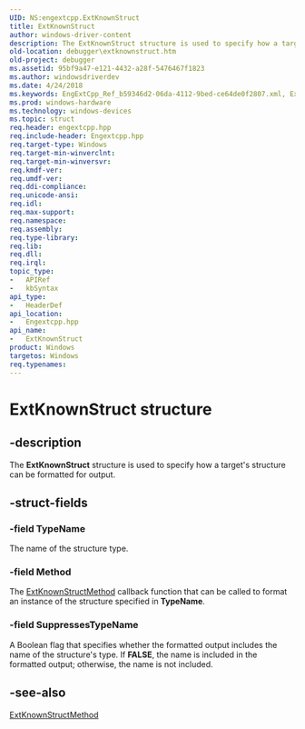 ```yaml
---
UID: NS:engextcpp.ExtKnownStruct
title: ExtKnownStruct
author: windows-driver-content
description: The ExtKnownStruct structure is used to specify how a target's structure can be formatted for output.
old-location: debugger\extknownstruct.htm
old-project: debugger
ms.assetid: 95bf9a47-e121-4432-a28f-5476467f1823
ms.author: windowsdriverdev
ms.date: 4/24/2018
ms.keywords: EngExtCpp_Ref_b59346d2-06da-4112-9bed-ce64de0f2807.xml, ExtKnownStruct, ExtKnownStruct structure [Windows Debugging], debugger.extknownstruct, engextcpp/ExtKnownStruct
ms.prod: windows-hardware
ms.technology: windows-devices
ms.topic: struct
req.header: engextcpp.hpp
req.include-header: Engextcpp.hpp
req.target-type: Windows
req.target-min-winverclnt: 
req.target-min-winversvr: 
req.kmdf-ver: 
req.umdf-ver: 
req.ddi-compliance: 
req.unicode-ansi: 
req.idl: 
req.max-support: 
req.namespace: 
req.assembly: 
req.type-library: 
req.lib: 
req.dll: 
req.irql: 
topic_type:
-	APIRef
-	kbSyntax
api_type:
-	HeaderDef
api_location:
-	Engextcpp.hpp
api_name:
-	ExtKnownStruct
product: Windows
targetos: Windows
req.typenames: 
---
```


# ExtKnownStruct structure


## -description


The <b>ExtKnownStruct</b> structure is used to specify how a target's structure can be formatted for output.


## -struct-fields




### -field TypeName

The name of the structure type.


### -field Method

The <a href="https://msdn.microsoft.com/library/windows/hardware/ff543989">ExtKnownStructMethod</a> callback function that can be called to format an instance of the structure specified in <b>TypeName</b>.


### -field SuppressesTypeName

A Boolean flag that specifies whether the formatted output includes the name of the structure's type.  If <b>FALSE</b>, the name is included in the formatted output; otherwise, the name is not included.


## -see-also




<a href="https://msdn.microsoft.com/library/windows/hardware/ff543989">ExtKnownStructMethod</a>
 

 

